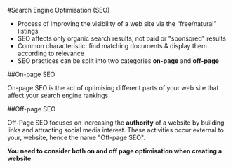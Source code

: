 #Search Engine Optimisation (SEO) 


* Process of improving the visibility of a web site via the “free/natural” listings
* SEO affects only organic search results, not paid or "sponsored" results
* Common characteristic: find matching documents & display them according to relevance
* SEO practices can be split into two categories **on-page** and **off-page**



##On-page SEO

On-page SEO is the act of optimising different parts of your web site that affect your search engine rankings.

##Off-page SEO

Off-Page SEO focuses on increasing the **authority** of a website by building links and attracting social media interest. These activities occur external to your,  website, hence the name "Off-page SEO".  

**You need to consider both on and off page optimisation when creating a website**